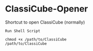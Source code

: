 # ClassiCube-Opener
Shortcut to open ClassiCube (normally)

``Run Shell Script``
```
chmod +x /path/to/ClassiCube
/path/to/ClassiCube
```
